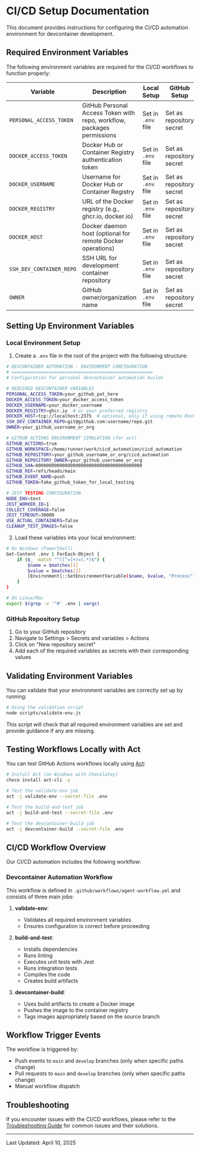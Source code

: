 # CI/CD Setup Documentation

This document provides instructions for configuring the CI/CD automation environment for devcontainer development.

## Required Environment Variables

The following environment variables are required for the CI/CD workflows to function properly:

| Variable | Description | Local Setup | GitHub Setup |
|----------|-------------|-------------|-------------|
| `PERSONAL_ACCESS_TOKEN` | GitHub Personal Access Token with repo, workflow, packages permissions | Set in `.env` file | Set as repository secret |
| `DOCKER_ACCESS_TOKEN` | Docker Hub or Container Registry authentication token | Set in `.env` file | Set as repository secret |
| `DOCKER_USERNAME` | Username for Docker Hub or Container Registry | Set in `.env` file | Set as repository secret |
| `DOCKER_REGISTRY` | URL of the Docker registry (e.g., ghcr.io, docker.io) | Set in `.env` file | Set as repository secret |
| `DOCKER_HOST` | Docker daemon host (optional for remote Docker operations) | Set in `.env` file | Set as repository secret |
| `SSH_DEV_CONTAINER_REPO` | SSH URL for development container repository | Set in `.env` file | Set as repository secret |
| `OWNER` | GitHub owner/organization name | Set in `.env` file | Set as repository secret |

## Setting Up Environment Variables

### Local Environment Setup

1. Create a `.env` file in the root of the project with the following structure:

```bash
# DEVCONTAINER AUTOMATION - ENVIRONMENT CONFIGURATION
# =====================================================
# Configuration for personal devcontainer automation builds

# REQUIRED DEVCONTAINER VARIABLES
PERSONAL_ACCESS_TOKEN=your_github_pat_here
DOCKER_ACCESS_TOKEN=your_docker_access_token
DOCKER_USERNAME=your_docker_username
DOCKER_REGISTRY=ghcr.io  # or your preferred registry
DOCKER_HOST=tcp://localhost:2375  # optional, only if using remote Docker
SSH_DEV_CONTAINER_REPO=git@github.com:username/repo.git
OWNER=your_github_username_or_org

# GITHUB ACTIONS ENVIRONMENT SIMULATION (for act)
GITHUB_ACTIONS=true
GITHUB_WORKSPACE=/home/runner/work/cicd_automation/cicd_automation
GITHUB_REPOSITORY=your_github_username_or_org/cicd_automation
GITHUB_REPOSITORY_OWNER=your_github_username_or_org
GITHUB_SHA=0000000000000000000000000000000000000000
GITHUB_REF=refs/heads/main
GITHUB_EVENT_NAME=push
GITHUB_TOKEN=fake_github_token_for_local_testing

# JEST TESTING CONFIGURATION
NODE_ENV=test
JEST_WORKER_ID=1
COLLECT_COVERAGE=false
JEST_TIMEOUT=30000
USE_ACTUAL_CONTAINERS=false
CLEANUP_TEST_IMAGES=false
```

2. Load these variables into your local environment:

```bash
# On Windows (PowerShell)
Get-Content .env | ForEach-Object {
    if ($_ -match "^([^=]+)=(.*)$") {
        $name = $matches[1]
        $value = $matches[2]
        [Environment]::SetEnvironmentVariable($name, $value, "Process")
    }
}

# On Linux/Mac
export $(grep -v '^#' .env | xargs)
```

### GitHub Repository Setup

1. Go to your GitHub repository
2. Navigate to Settings > Secrets and variables > Actions
3. Click on "New repository secret"
4. Add each of the required variables as secrets with their corresponding values

## Validating Environment Variables

You can validate that your environment variables are correctly set up by running:

```bash
# Using the validation script
node scripts/validate-env.js
```

This script will check that all required environment variables are set and provide guidance if any are missing.

## Testing Workflows Locally with Act

You can test GitHub Actions workflows locally using [Act](https://github.com/nektos/act):

```bash
# Install Act (on Windows with Chocolatey)
choco install act-cli -y

# Test the validate-env job
act -j validate-env --secret-file .env

# Test the build-and-test job
act -j build-and-test --secret-file .env

# Test the devcontainer-build job
act -j devcontainer-build --secret-file .env
```

## CI/CD Workflow Overview

Our CI/CD automation includes the following workflow:

### Devcontainer Automation Workflow

This workflow is defined in `.github/workflows/agent-workflow.yml` and consists of three main jobs:

1. **validate-env**:
   - Validates all required environment variables
   - Ensures configuration is correct before proceeding

2. **build-and-test**:
   - Installs dependencies
   - Runs linting
   - Executes unit tests with Jest
   - Runs integration tests
   - Compiles the code
   - Creates build artifacts

3. **devcontainer-build**:
   - Uses build artifacts to create a Docker image
   - Pushes the image to the container registry
   - Tags images appropriately based on the source branch

## Workflow Trigger Events

The workflow is triggered by:

- Push events to `main` and `develop` branches (only when specific paths change)
- Pull requests to `main` and `develop` branches (only when specific paths change)
- Manual workflow dispatch

## Troubleshooting

If you encounter issues with the CI/CD workflows, please refer to the [Troubleshooting Guide](troubleshooting.md) for common issues and their solutions.

---

Last Updated: April 10, 2025